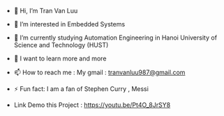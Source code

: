 - 👋 Hi, I’m Tran Van Luu 
- 👀 I’m interested in Embedded Systems
- 🌱 I’m currently studying Automation Engineering in Hanoi University of Science and Technology (HUST)  
- 💞️ I want to learn more and more   
- 📫 How to reach me : My gmail : tranvanluu987@gmail.com
- ⚡ Fun fact: I am a fan of Stephen Curry , Messi

- Link Demo this Project : https://youtu.be/Pt4O_8JrSY8
